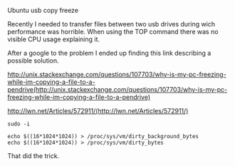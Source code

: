 Ubuntu usb copy freeze

Recently I needed to transfer files between two usb drives during wich performance was horrible. When using the TOP command there was no visible CPU usage explaining it. 

After a google to the problem I ended up finding this link describing a possible solution. 

http://unix.stackexchange.com/questions/107703/why-is-my-pc-freezing-while-im-copying-a-file-to-a-pendrive(http://unix.stackexchange.com/questions/107703/why-is-my-pc-freezing-while-im-copying-a-file-to-a-pendrive)

http://lwn.net/Articles/572911/(http://lwn.net/Articles/572911/)

	sudo -i

	echo $((16*1024*1024)) > /proc/sys/vm/dirty_background_bytes 
	echo $((16*1024*1024)) > /proc/sys/vm/dirty_bytes 

That did the trick. 

